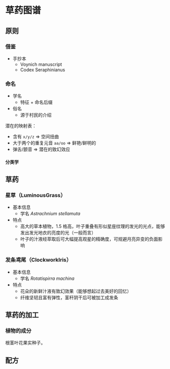 # 草药图谱

## 原则

### 借鉴

* 手抄本
  * Voynich manuscript
  * Codex Seraphinianus

### 命名

* 学名
  * 特征 + 命名后缀
* 俗名
  * 源于村民的介绍

潜在的映射表：

* 含有 `x/y/z` => 空间扭曲
* 大于两个的重复元音 `aa/oo` => 鲜艳/鲜明的
* 弹舌/颤音 => 潜在的致幻效应

#### 分类学

## 草药

### 星草（LuminousGrass）

* 基本信息
    * 学名 *Astrachnium stellamuta*
* 特点
    * 高大的草本植物，1.5 格高，叶子重叠有形似星座纹理的发光的光点，能够发出发光地衣的亮度的光（一般而言）
    * 叶子的汁液经萃取后可大幅提高观星的精确度，可规避月亮异变的负面影响

### 发条鸢尾（ClockworkIris）

* 基本信息
    * 学名 *Rotatispirra machina*
* 特点
    * 花朵的新鲜汁液有致幻效果（能够想起过去美好的回忆）
    * 纤维坚韧且富有弹性，茎秆阴干后可被加工成发条

## 草药的加工

### 植物的成分

根茎叶花果实种子。

## 配方
